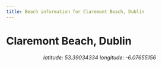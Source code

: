 ```yaml
---
title: Beach information for Claremont Beach, Dublin
---
```

# Claremont Beach, Dublin 

<div align="center"><i>latitude: 53.39034334 longitude: -6.07655156</i></div>